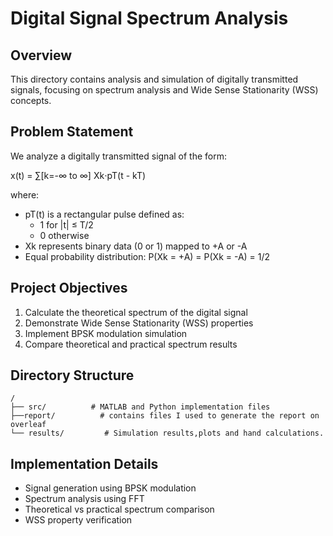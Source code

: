 # Digital Signal Spectrum Analysis

## Overview
This directory contains analysis and simulation of digitally transmitted signals, focusing on spectrum analysis and Wide Sense Stationarity (WSS) concepts.

## Problem Statement
We analyze a digitally transmitted signal of the form:

x(t) = ∑[k=-∞ to ∞] Xk⋅pT(t - kT)

where:
- pT(t) is a rectangular pulse defined as:
  - 1 for |t| ≤ T/2
  - 0 otherwise
- Xk represents binary data (0 or 1) mapped to +A or -A
- Equal probability distribution: P(Xk = +A) = P(Xk = -A) = 1/2

## Project Objectives
1. Calculate the theoretical spectrum of the digital signal
2. Demonstrate Wide Sense Stationarity (WSS) properties
3. Implement BPSK modulation simulation
4. Compare theoretical and practical spectrum results

## Directory Structure
```
/
├── src/          # MATLAB and Python implementation files
├──report/          # contains files I used to generate the report on overleaf
└── results/         # Simulation results,plots and hand calculations.
```

## Implementation Details
- Signal generation using BPSK modulation
- Spectrum analysis using FFT
- Theoretical vs practical spectrum comparison
- WSS property verification

